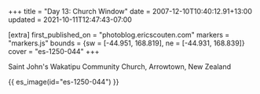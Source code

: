 +++
title = "Day 13: Church Window"
date = 2007-12-10T10:40:12.91+13:00
updated = 2021-10-11T12:47:43-07:00

[extra]
first_published_on = "photoblog.ericscouten.com"
markers = "markers.js"
bounds = {sw = [-44.951, 168.819], ne = [-44.931, 168.839]}
cover = "es-1250-044"
+++

<!-- more -->

Saint John's Wakatipu Community Church, Arrowtown, New Zealand

{{ es_image(id="es-1250-044") }}
